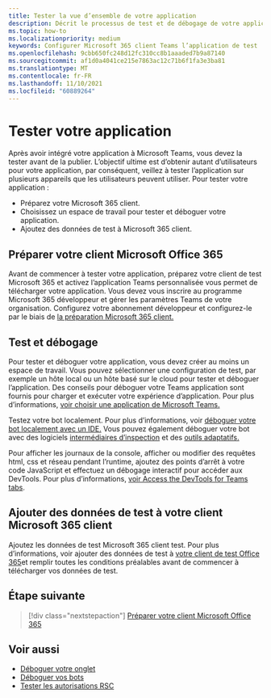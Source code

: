 ```yaml
---
title: Tester la vue d’ensemble de votre application
description: Décrit le processus de test et de débogage de votre application Teams personnalisée dans Microsoft 365
ms.topic: how-to
ms.localizationpriority: medium
keywords: Configurer Microsoft 365 client Teams l’application de test
ms.openlocfilehash: 9cbb650fc248d12fc310cc8b1aaaded7b9a87140
ms.sourcegitcommit: af1d0a4041ce215e7863ac12c71b6f1fa3e3ba81
ms.translationtype: MT
ms.contentlocale: fr-FR
ms.lasthandoff: 11/10/2021
ms.locfileid: "60889264"
---
```

# <a name="test-your-app"></a>Tester votre application

Après avoir intégré votre application à Microsoft Teams, vous devez la tester avant de la publier. L’objectif ultime est d’obtenir autant d’utilisateurs pour votre application, par conséquent, veillez à tester l’application sur plusieurs appareils que les utilisateurs peuvent utiliser. Pour tester votre application :

* Préparez votre Microsoft 365 client.
* Choisissez un espace de travail pour tester et déboguer votre application.
* Ajoutez des données de test à Microsoft 365 client.

## <a name="prepare-your-microsoft-365-tenant"></a>Préparer votre client Microsoft Office 365

Avant de commencer à tester votre application, préparez votre client de test Microsoft 365 et activez l’application Teams personnalisée vous permet de télécharger votre application. Vous devez vous inscrire au programme Microsoft 365 développeur et gérer les paramètres Teams de votre organisation. Configurez votre abonnement développeur et configurez-le par le biais de [la préparation Microsoft 365 client.](~/concepts/build-and-test/prepare-your-o365-tenant.md)

## <a name="test-and-debug"></a>Test et débogage

Pour tester et déboguer votre application, vous devez créer au moins un espace de travail. Vous pouvez sélectionner une configuration de test, par exemple un hôte local ou un hôte basé sur le cloud pour tester et déboguer l’application. Des conseils pour déboguer votre Teams application sont fournis pour charger et exécuter votre expérience d’application. Pour plus d’informations, [voir choisir une application de Microsoft Teams.](~/concepts/build-and-test/debug.md)

Testez votre bot localement. Pour plus d’informations, voir [déboguer votre bot localement avec un IDE.](~/bots/how-to/debug/locally-with-an-ide.md) Vous pouvez également déboguer votre bot avec des logiciels [intermédiaires d’inspection](/azure/bot-service/bot-service-debug-inspection-middleware?view=azure-bot-service-4.0&tabs=csharp&preserve-view=true) et des [outils adaptatifs.](/azure/bot-service/bot-service-debug-adaptive-tools?view=azure-bot-service-4.0&preserve-view=true) 

Pour afficher les journaux de la console, afficher ou modifier des requêtes html, css et réseau pendant l’runtime, ajoutez des points d’arrêt à votre code JavaScript et effectuez un débogage interactif pour accéder aux DevTools. Pour plus d’informations, [voir Access the DevTools for Teams tabs](~/tabs/how-to/developer-tools.md). 

## <a name="add-test-data-to-your-microsoft-365-tenant"></a>Ajouter des données de test à votre client Microsoft 365 client

Ajoutez les données de test Microsoft 365 client test. Pour plus d’informations, voir ajouter des données de test à [votre client de test Office 365](~/concepts/build-and-test/test-data.md)et remplir toutes les conditions préalables avant de commencer à télécharger vos données de test.

## <a name="next-step"></a>Étape suivante

> [!div class="nextstepaction"]
> [Préparer votre client Microsoft Office 365](~/concepts/build-and-test/prepare-your-o365-tenant.md)

## <a name="see-also"></a>Voir aussi

* [Déboguer votre onglet](~/tabs/how-to/developer-tools.md)
* [Déboguer vos bots](~/bots/how-to/debug/locally-with-an-ide.md)
* [Tester les autorisations RSC](~/graph-api/rsc/test-resource-specific-consent.md)

